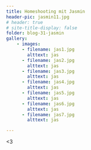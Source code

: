 ```yaml
---
title: Homeshooting mit Jasmin
header-pic: jasmin11.jpg
# header: true
# site-title-display: false
folder: blog-31-jasmin
gallery: 
    - images:
      - filename: jas1.jpg
        alttext: jas
      - filename: jas2.jpg
        alttext: jas
      - filename: jas3.jpg
        alttext: jas
      - filename: jas4.jpg
        alttext: jas
      - filename: jas5.jpg
        alttext: jas
      - filename: jas6.jpg
        alttext: jas
      - filename: jas7.jpg
        alttext: jas

---
```




&lt;3
